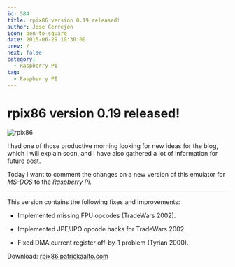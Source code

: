 ```yaml
---
id: 584
title: rpix86 version 0.19 released!
author: Jose Cerrejon
icon: pen-to-square
date: 2015-06-29 10:30:00
prev: /
next: false
category:
  - Raspberry PI
tag:
  - Raspberry PI
---
```


# rpix86 version 0.19 released!

![rpix86](/images/rpix86_logo.jpg)

I had one of those productive morning looking for new ideas for the blog, which I will explain soon, and I have also gathered a lot of information for future post.

Today I want to comment the changes on a new version of this emulator for *MS-DOS* to the *Raspberry Pi.*

- - -
This version contains the following fixes and improvements:

* Implemented missing FPU opcodes (TradeWars 2002).

* Implemented JPE/JPO opcode hacks for TradeWars 2002.

* Fixed DMA current register off-by-1 problem (Tyrian 2000).

Download: [rpix86.patrickaalto.com](http://rpix86.patrickaalto.com/rdown.html)